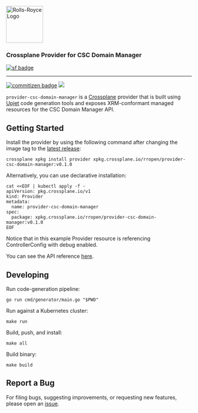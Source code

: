 <p>
    <img alt="Rolls-Royce Logo" width="100" src="https://raw.githubusercontent.com/rropen/MEC/main/src/frontend/public/logo4.png">
    <br>
    <h3>Crossplane Provider for CSC Domain Manager</h3>
</p>
<p>
<a href="https://ghdocs.rollsroyce-sf.com"><img src="https://img.shields.io/badge/Rolls--Royce-Software%20Factory-10069f" alt="sf badge" /></a>
</p>

---

<p>
  <a href="http://commitizen.github.io/cz-cli/"><img src="https://img.shields.io/badge/commitizen-friendly-brightgreen?style=flat" alt="commitizen badge" /></a>
  <a href="https://go.dev/"><img src="https://img.shields.io/badge/golang-%2300ADD8.svg?style=flat&logo=go&logoColor=white" /></a>
</p>


`provider-csc-domain-manager` is a [Crossplane](https://crossplane.io/) provider that
is built using [Upjet](https://github.com/crossplane/upjet) code
generation tools and exposes XRM-conformant managed resources for the
CSC Domain Manager API.

## Getting Started

Install the provider by using the following command after changing the image tag
to the [latest release](https://marketplace.upbound.io/providers/rropen/provider-csc-domain-manager):
```
crossplane xpkg install provider xpkg.crossplane.io/rropen/provider-csc-domain-manager:v0.1.0
```

Alternatively, you can use declarative installation:
```
cat <<EOF | kubectl apply -f -
apiVersion: pkg.crossplane.io/v1
kind: Provider
metadata:
  name: provider-csc-domain-manager
spec:
  package: xpkg.crossplane.io/rropen/provider-csc-domain-manager:v0.1.0
EOF
```

Notice that in this example Provider resource is referencing ControllerConfig with debug enabled.

You can see the API reference [here](https://doc.crds.dev/github.com/rropen/provider-csc-domain-manager).

## Developing

Run code-generation pipeline:
```console
go run cmd/generator/main.go "$PWD"
```

Run against a Kubernetes cluster:

```console
make run
```

Build, push, and install:

```console
make all
```

Build binary:

```console
make build
```

## Report a Bug

For filing bugs, suggesting improvements, or requesting new features, please
open an [issue](https://github.com/rropen/provider-csc-domain-manager/issues).
